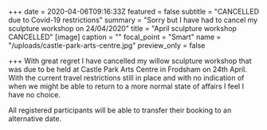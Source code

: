 +++
date = 2020-04-06T09:16:33Z
featured = false
subtitle = "CANCELLED due to Covid-19 restrictions"
summary = "Sorry but I have had to cancel my sculpture workshop on 24/04/2020"
title = "April sculpture workshop CANCELLED"
[image]
caption = ""
focal_point = "Smart"
name = "/uploads/castle-park-arts-centre.jpg"
preview_only = false

+++
With great regret I have cancelled my willow sculpture workshop that was due to be held at Castle Park Arts Centre in Frodsham on 24th April. With the current travel restrictions still in place and with no indication of when we might be able to return to a more normal state of affairs I feel I have no choice.

All registered participants will be able to transfer their booking to an alternative date.